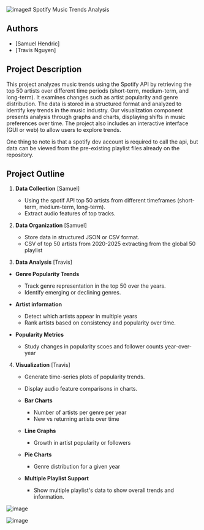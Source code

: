 ![image](https://github.com/user-attachments/assets/be8290ce-f75b-4a89-bfaa-e32301e53e80)# Spotify Music Trends Analysis

## Authors
- [Samuel Hendric]  
- [Travis Nguyen]  

## Project Description
This project analyzes music trends using the Spotify API by retrieving the top 50 artists over different time periods (short-term, medium-term, and long-term). It examines changes such as artist popularity and genre distribution. The data is stored in a structured format and analyzed to identify key trends in the music industry. Our visualization component presents analysis through graphs and charts, displaying shifts in music preferences over time. The project also includes an interactive interface (GUI or web) to allow users to explore trends.

One thing to note is that a spotify dev account is required to call the api, but data can be viewed from the pre-existing playlist files already on the repository.


## Project Outline
1. **Data Collection**  [Samuel]
   - Using the spotif API top 50 artists from different timeframes (short-term, medium-term, long-term).  
   - Extract audio features of top tracks.  

2. **Data Organization**  [Samuel]
   - Store data in structured JSON or CSV format.
   - CSV of top 50 artists from 2020-2025 extracting from the global 50 playlist

3. **Data Analysis**    [Travis]
  - **Genre Popularity Trends**
    - Track genre representation in the top 50 over the years.
    - Identify emerging or declining genres.

  - **Artist information**
    - Detect which artists appear in multiple years
    - Rank artists based on consistency and popularity over time.

  - **Popularity Metrics**
    - Study changes in popularity scoes and follower counts year-over-year

4. **Visualization**  [Travis]
   - Generate time-series plots of popularity trends.  
   - Display audio feature comparisons in charts.  
    - **Bar Charts**
      - Number of artists per genre per year
      - New vs returning artists over time

    - **Line Graphs**
      - Growth in artist popularity or followers

    - **Pie Charts**
      - Genre distribution for a given year
   - **Multiple Playlist Support**
     - Show multiple playlist's data to show overall trends and information.
   
![image](https://github.com/user-attachments/assets/8ddee779-e740-4485-aed6-8f00e8b940da)

![image](https://github.com/user-attachments/assets/956d23f8-9955-4cdf-b02d-a28afb1d1cf9)

